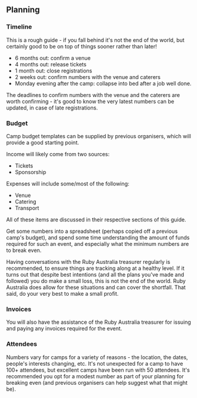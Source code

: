 ## Planning

### Timeline

This is a rough guide - if you fall behind it's not the end of the world, but certainly good to be on top of things sooner rather than later!

* 6 months out: confirm a venue
* 4 months out: release tickets
* 1 month out: close registrations
* 2 weeks out: confirm numbers with the venue and caterers
* Monday evening after the camp: collapse into bed after a job well done.

The deadlines to confirm numbers with the venue and the caterers are worth confirming - it's good to know the very latest numbers can be updated, in case of late registrations.

### Budget

Camp budget templates can be supplied by previous organisers, which will provide a good starting point.

Income will likely come from two sources:

* Tickets
* Sponsorship

Expenses will include some/most of the following:

* Venue
* Catering
* Transport

All of these items are discussed in their respective sections of this guide.

Get some numbers into a spreadsheet (perhaps copied off a previous camp's budget), and spend some time understanding the amount of funds required for such an event, and especially what the minimum numbers are to break even.

Having conversations with the Ruby Australia treasurer regularly is recommended, to ensure things are tracking along at a healthy level. If it turns out that despite best intentions (and all the plans you've made and followed) you do make a small loss, this is not the end of the world. Ruby Australia does allow for these situations and can cover the shortfall. That said, do your very best to make a small profit.

### Invoices

You will also have the assistance of the Ruby Australia treasurer for issuing and paying any invoices required for the event.

### Attendees

Numbers vary for camps for a variety of reasons - the location, the dates, people's interests changing, etc. It's not unexpected for a camp to have 100+ attendees, but excellent camps have been run with 50 attendees. It's recommended you opt for a modest number as part of your planning for breaking even (and previous organisers can help suggest what that might be).
